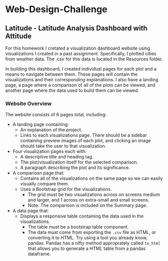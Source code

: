 # Web-Design-Challenge
## Latitude - Latitude Analysis Dashboard with Attitude

For this homework I cretated a visualization dashboard website using visualizations I created in a past assignment. Specifically, I plotted cities from weather data. The .csv for this data is located in the Resources folder. 

In building this dashboard, I created individual pages for each plot and a means to navigate between them. These pages will contain the visualizations and their corresponding explanations. I also have a landing page, a page where a comparison of all of the plots can be viewed, and another page where the data used to build them can be viewed.

### Website Overview

The website consists of 6 pages total, including:

* A landing page containing:
  * An explanation of the project.
  * Links to each visualizations page. There should be a sidebar containing preview images of each plot, and clicking an image should take the user to that visualization.
* Four visualization pages each with:
  * A descriptive title and heading tag.
  * The plot/visualization itself for the selected comparison.
  * A paragraph describing the plot and its significance.
* A compariosn page that:
  * Contains all of the visualizations on the same page so we can easily visually compare them.
  * Uses a Bootstrap grid for the visualizations.
    * The grid must be two visualizations across on screens medium and larger, and 1 across on extra-small and small screens.
    * Note: The comparison is included on the Summary page. 
* A data page that:
  * Displays a responsive table containing the data used in the visualizations.
    * The table must be a bootstrap table component. 
    * The data must come from exporting the `.csv` file as HTML, or converting it to HTML. Try using a tool you already know, pandas. Pandas has a nifty method approprately called `to_html` that allows you to generate a HTML table from a pandas dataframe. 
